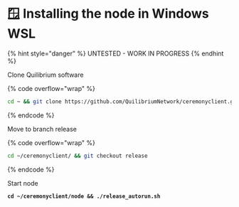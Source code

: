 # 🪟 Installing the node in Windows WSL

{% hint style="danger" %}
UNTESTED - WORK IN PROGRESS
{% endhint %}

Clone Quilibrium software

{% code overflow="wrap" %}
```sh
cd ~ && git clone https://github.com/QuilibriumNetwork/ceremonyclient.git
```
{% endcode %}

Move to branch release

{% code overflow="wrap" %}
```sh
cd ~/ceremonyclient/ && git checkout release
```
{% endcode %}

Start node

<pre class="language-sh" data-overflow="wrap"><code class="lang-sh"><strong>cd ~/ceremonyclient/node &#x26;&#x26; ./release_autorun.sh
</strong></code></pre>

